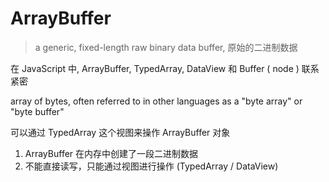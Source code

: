 # ArrayBuffer

> a generic, fixed-length raw binary data buffer, 原始的二进制数据

在 JavaScript 中, ArrayBuffer, TypedArray, DataView 和 Buffer ( node ) 联系紧密

array of bytes, often referred to in other languages as a "byte array" or "byte buffer"

可以通过 TypedArray 这个视图来操作 ArrayBuffer 对象

1. ArrayBuffer 在内存中创建了一段二进制数据
2. 不能直接读写，只能通过视图进行操作 (TypedArray / DataView)